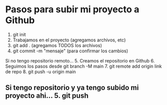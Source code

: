 # Pasos para subir mi proyecto a Github

1. git init
2. Trabajamos en el proyecto (agregamos archivos, etc)
3. git add . (agregamos TODOS los archivos)
4. git commit -m "mensaje" (para confirmar los cambios)

Si no tengo repositorio remoto...
5. Creamos el repositorio en Github
6. Seguimos los pasos desde git branch -M main
7. git remote add origin link de repo
8. git push -u origin main

Si tengo repositorio y ya tengo subido mi proyecto ahi...
5. git push
---
